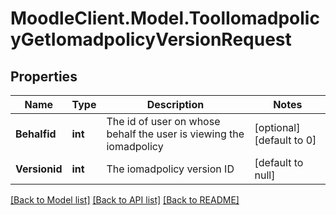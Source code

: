 # MoodleClient.Model.ToolIomadpolicyGetIomadpolicyVersionRequest

## Properties

Name | Type | Description | Notes
------------ | ------------- | ------------- | -------------
**Behalfid** | **int** | The id of user on whose behalf the user is viewing the iomadpolicy | [optional] [default to 0]
**Versionid** | **int** | The iomadpolicy version ID | [default to null]

[[Back to Model list]](../README.md#documentation-for-models) [[Back to API list]](../README.md#documentation-for-api-endpoints) [[Back to README]](../README.md)

